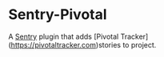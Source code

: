 Sentry-Pivotal
=============
A [Sentry](https://www.getsentry.com/) plugin that adds [Pivotal Tracker] (https://pivotaltracker.com)stories to project.
